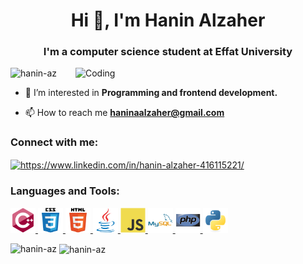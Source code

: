 <h1 align="center">Hi 👋, I'm Hanin Alzaher</h1>
<h3 align="center">I'm a computer science student at Effat University</h3>
<img align="right" alt="Coding" width="400" src="https://wallegend.net/gif/1119.gif">

<p align="left"> <img src="https://komarev.com/ghpvc/?username=hanin-az&label=Profile%20views&color=0e75b6&style=flat" alt="hanin-az" /> </p>

- 🌱 I’m interested in **Programming and frontend development.**

- 📫 How to reach me **haninaalzaher@gmail.com**

<h3 align="left">Connect with me:</h3>
<p align="left">
<a href="https://linkedin.com/in/https://www.linkedin.com/in/hanin-alzaher-416115221/" target="blank"><img align="center" src="https://raw.githubusercontent.com/rahuldkjain/github-profile-readme-generator/master/src/images/icons/Social/linked-in-alt.svg" alt="https://www.linkedin.com/in/hanin-alzaher-416115221/" height="30" width="40" /></a>
</p>

<h3 align="left">Languages and Tools:</h3>
<p align="left"> <a href="https://www.w3schools.com/cpp/" target="_blank" rel="noreferrer"> <img src="https://raw.githubusercontent.com/devicons/devicon/master/icons/cplusplus/cplusplus-original.svg" alt="cplusplus" width="40" height="40"/> </a> <a href="https://www.w3schools.com/css/" target="_blank" rel="noreferrer"> <img src="https://raw.githubusercontent.com/devicons/devicon/master/icons/css3/css3-original-wordmark.svg" alt="css3" width="40" height="40"/> </a> <a href="https://www.w3.org/html/" target="_blank" rel="noreferrer"> <img src="https://raw.githubusercontent.com/devicons/devicon/master/icons/html5/html5-original-wordmark.svg" alt="html5" width="40" height="40"/> </a> <a href="https://www.java.com" target="_blank" rel="noreferrer"> <img src="https://raw.githubusercontent.com/devicons/devicon/master/icons/java/java-original.svg" alt="java" width="40" height="40"/> </a> <a href="https://developer.mozilla.org/en-US/docs/Web/JavaScript" target="_blank" rel="noreferrer"> <img src="https://raw.githubusercontent.com/devicons/devicon/master/icons/javascript/javascript-original.svg" alt="javascript" width="40" height="40"/> </a> <a href="https://www.mysql.com/" target="_blank" rel="noreferrer"> <img src="https://raw.githubusercontent.com/devicons/devicon/master/icons/mysql/mysql-original-wordmark.svg" alt="mysql" width="40" height="40"/> </a> <a href="https://www.php.net" target="_blank" rel="noreferrer"> <img src="https://raw.githubusercontent.com/devicons/devicon/master/icons/php/php-original.svg" alt="php" width="40" height="40"/> </a> <a href="https://www.python.org" target="_blank" rel="noreferrer"> <img src="https://raw.githubusercontent.com/devicons/devicon/master/icons/python/python-original.svg" alt="python" width="40" height="40"/> </a> </p>

<p><img align="left" src="https://github-readme-stats.vercel.app/api/top-langs?username=hanin-az&show_icons=true&title_color=ffffff&icon_color=bb2acf&text_color=daf7dc&bg_color=151515&locale=en&layout=compact" alt="hanin-az" /></p>

<p>&nbsp;<img align="center" src="https://github-readme-stats.vercel.app/api?username=hanin-az&show_icons=true&title_color=ffffff&icon_color=bb2acf&text_color=daf7dc&bg_color=151515&locale=en" alt="hanin-az" /></p>



